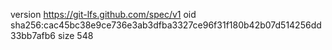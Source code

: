 version https://git-lfs.github.com/spec/v1
oid sha256:cac45bc38e9ce736e3ab3dfba3327ce96f31f180b42b07d514256dd33bb7afb6
size 548
